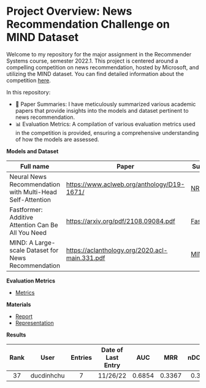 # Project Overview: News Recommendation Challenge on MIND Dataset

Welcome to my repository for the major assignment in the Recommender Systems course, semester 2022.1. This project is centered around a compelling competition on news recommendation, hosted by Microsoft, and utilizing the MIND dataset. You can find detailed information about the competition [here](https://codalab.lisn.upsaclay.fr/competitions/420).

In this repository:
* 📜 Paper Summaries: I have meticulously summarized various academic papers that provide insights into the models and dataset pertinent to news recommendation.
* 📊 Evaluation Metrics: A compilation of various evaluation metrics used in the competition is provided, ensuring a comprehensive understanding of how the models are assessed.

**Models and Dataset**

| Full name                                                                 | Paper                                              | Summary
| ------------------------------------------------------------------------- | -------------------------------------------------- | -------------------------------------
| Neural News Recommendation with Multi-Head Self-Attention                 | https://www.aclweb.org/anthology/D19-1671/         | [NRMS](https://github.com/ducdinhchu/MIND-news-recommendation/blob/master/S_NRMS.pdf)
| Fastformer: Additive Attention Can Be All You Need                        | https://arxiv.org/pdf/2108.09084.pdf               | [Fastformer](https://github.com/ducdinhchu/MIND-news-recommendation/blob/master/S_Fastformer.pdf)
| MIND: A Large-scale Dataset for News Recommendation                       | https://aclanthology.org/2020.acl-main.331.pdf     | [MIND](https://github.com/ducdinhchu/MIND-news-recommendation/blob/master/S_MIND.pdf)

**Evaluation Metrics**

* [Metrics](https://github.com/ducdinhchu/MIND-news-recommendation/blob/master/metrics.pdf)

**Materials**

* [Report](https://github.com/ducdinhchu/MIND-news-recommendation/blob/master/report.pdf)
* [Representation](https://github.com/ducdinhchu/MIND-news-recommendation/blob/master/presentation.pptx)

**Results**

| Rank | User       | Entries | Date of Last Entry | AUC     | MRR    | nDCG@5  | nDCG@10 |
|:----:|:----------:|:-------:|:------------------:|:-------:|:------:|:-------:|:-------:|
|  37  | ducdinhchu |    7    |      11/26/22      | 0.6854  | 0.3367 | 0.3670  | 0.4247  |


